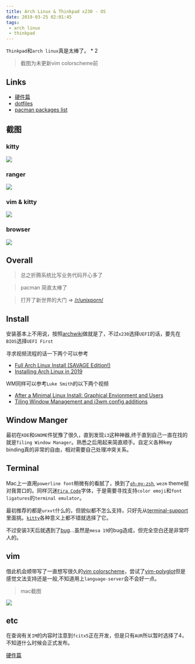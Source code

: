 ```yaml
---
title: Arch Linux & Thinkpad x230 - OS
date: 2019-03-25 02:01:45
tags:
 - arch linux
 - thinkpad
---
```


`Thinkpad`和`arch linux`真是太棒了。 * 2



> 截图为未更新vim colorscheme前

## Links

+ [硬件篇](/articles/arch-linux-with-thinkpad-x230-hardware)
+ [dotfiles](https://github.com/rainy-me/dotfiles)
+ [pacman packages list](https://gist.github.com/rainy-me/cf0075f21555d08e3fc25ceb1502510a)

## 截图

### kitty

![](https://cloud.rainy.me/blog/6f94ba.png)

### ranger

![](https://cloud.rainy.me/blog/e10fc6.png)

### vim & kitty

![](https://cloud.rainy.me/blog/a660fc.png)

### browser

![](https://cloud.rainy.me/blog/7bd04f.png)

## Overall

> 总之折腾系统比写业务代码开心多了

> pacman 简直太棒了

> 打开了新世界的大门 => [/r/unixporn/](https://www.reddit.com/r/unixporn)

## Install

安装基本上不用说，按照[archwiki](https://wiki.archlinux.org/index.php/installation_guide)做就是了，不过`x230`选择`UEFI`的话，要先在`BIOS`选择`UEFI First`

寻求视频流程的话一下两个可以参考

+ [Full Arch Linux Install (SAVAGE Edition!)](https://youtu.be/4PBqpX0_UOc)
+ [Installing Arch Linux in 2019](https://youtu.be/NchV5UphQeQ)

WM同样可以参考`Luke Smith`的以下两个视频

+ [After a Minimal Linux Install: Graphical Envionment and Users](https://youtu.be/nSHOb8YU9Gw)
+ [Tiling Window Management and i3wm config additions](https://youtu.be/GKviflL9XeI)

## Window Manger

最初在`KDE`和`GNOME`件犹豫了很久，直到发现`i3`这种神器,终于直到自己一直在找的就是`Tiling Window Manager`。熟悉之后用起来简直顺手。自定义各种key binding真的非常的自由，相对需要自己处理冲突关系。

## Terminal

Mac上一直用`powerline font`稍微有的看腻了，换到了[`oh-my-zsh`](https://github.com/robbyrussell/oh-my-zsh), `wezm` theme挺对我胃口的。同样沉迷[`Fira Code`](https://github.com/tonsky/FiraCode)字体，于是需要寻找支持`color emoji`和`font ligatures`的`terminal emulator`。

最初推荐的都是`urxvt`什么的，但貌似都不怎么支持，只好先从[terminal-support](https://github.com/tonsky/FiraCode#terminal-support)里面挑。[`kitty`](https://github.com/kovidgoyal/kitty/)各种意义上都不错就选择了它。

不过安装3天后就遇到了[bug](https://github.com/kovidgoyal/kitty/issues/1484)...虽然是`mesa 19`的bug造成，但完全空白还是非常吓人的。

## vim

借此机会顺带写了一直想写很久的[vim colorscheme](https://github.com/rainy-me/curiosity)，尝试了[vim-polyglot](https://github.com/sheerun/vim-polyglot)但是感觉文法支持还是一般,不知道用上`language-server`会不会好一点。

> mac截图

![](https://cloud.rainy.me/blog/2fc71e.png)

## etc

在查询有关`IM`的内容时注意到`fcitx5`正在开发，但是只有`AUR`所以暂时选择了4，不知道什么时候会正式发布。

[硬件篇](/articles/arch-linux-with-thinkpad-x230-hardware)